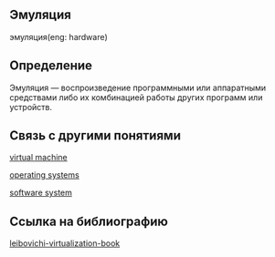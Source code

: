 ## Эмуляция
эмуляция(eng: hardware) 

## Определение
Эмуляция —  воспроизведение программными или аппаратными средствами либо их комбинацией работы других программ или устройств.
## Связь с другими понятиями

[virtual machine](https://github.com/vernikkkkkkkkkkkkkkkkkkk/concept/blob/main/virtual%20machines/virtual%20machines/virtual%20machines.md)

[operating systems](https://github.com/vernikkkkkkkkkkkkkkkkkkk/concept/blob/main/virtual%20machines/virtual%20machines/operating%20systems.md)

[software system](https://github.com/vernikkkkkkkkkkkkkkkkkkk/concept/blob/main/virtual%20machines/virtual%20machines/software%20system.md)

## Cсылка на библиографию
[leibovichi-virtualization-book](https://github.com/vernikkkkkkkkkkkkkkkkkkk/concept/blob/main/bibliography/virtual%20machines/leibovichi-virtualization-book%7B1%7D.md)

